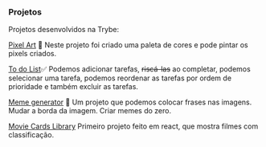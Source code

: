 ### Projetos

Projetos desenvolvidos na Trybe:

[Pixel Art](https://alinehoshino.github.io/Projetos/pixel) 🎨 Neste projeto foi criado uma paleta de cores e pode pintar os pixels criados.

[To do List](https://alinehoshino.github.io/Projetos/todolist)✅  Podemos adicionar tarefas, ~~riscá-las~~  ao completar, podemos selecionar uma tarefa, podemos reordenar as tarefas por ordem de prioridade e também excluir as tarefas.

[Meme generator](https://alinehoshino.github.io/Projetos/memegenerator) 🤣 Um projeto que podemos colocar frases nas imagens. Mudar a borda da imagem. Criar memes do zero.

[Movie Cards Library](https://alinehoshino.github.io/Projetos/movie-card) Primeiro projeto feito em react, que mostra filmes com classificação.